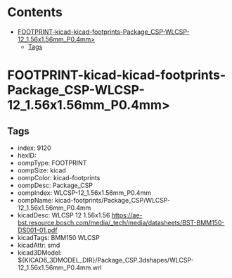 



Contents
========

* [FOOTPRINT-kicad-kicad-footprints-Package_CSP-WLCSP-12_1.56x1.56mm_P0.4mm>](#footprint-kicad-kicad-footprints-package_csp-wlcsp-12_156x156mm_p04mm)
	* [Tags](#tags)

# FOOTPRINT-kicad-kicad-footprints-Package_CSP-WLCSP-12_1.56x1.56mm_P0.4mm>

## Tags

- index: 9120
- hexID: 
- oompType: FOOTPRINT
- oompSize: kicad
- oompColor: kicad-footprints
- oompDesc: Package_CSP
- oompIndex: WLCSP-12_1.56x1.56mm_P0.4mm
- oompName: kicad-footprints/Package_CSP/WLCSP-12_1.56x1.56mm_P0.4mm
- kicadDesc: WLCSP 12 1.56x1.56 https://ae-bst.resource.bosch.com/media/_tech/media/datasheets/BST-BMM150-DS001-01.pdf
- kicadTags: BMM150 WLCSP
- kicadAttr: smd
- kicad3DModel: ${KICAD6_3DMODEL_DIR}/Package_CSP.3dshapes/WLCSP-12_1.56x1.56mm_P0.4mm.wrl
